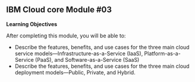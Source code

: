 ## IBM Cloud core Module #03



**Learning Objectives**

After completing this module, you will be able to:

- Describe the features, benefits, and use cases for the three main cloud service models—Infrastructure-as-a-Service (IaaS), Platform-as-a-Service (PaaS), and Software-as-a-Service (SaaS)
- Describe the features, benefits, and use cases for the three main cloud deployment models—Public, Private, and Hybrid.

